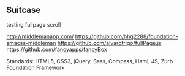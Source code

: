 ## Suitcase
testing fullpage scroll

http://middlemanapp.com/
https://github.com/hhg2288/foundation-smacss-middleman
https://github.com/alvarotrigo/fullPage.js
https://github.com/fancyapps/fancyBox


Standards: HTML5, CSS3, jQuery, Sass, Compass, Haml, JS, Zurb Foundation Framework